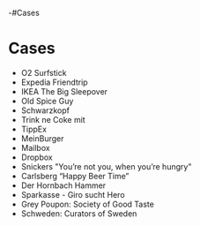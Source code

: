 -#Cases

# Cases


- O2 Surfstick
- Expedia Friendtrip
- IKEA The Big Sleepover
- Old Spice Guy
- Schwarzkopf
- Trink ne Coke mit
- TippEx
- MeinBurger
- Mailbox
- Dropbox
- Snickers "You’re not you, when you’re hungry"
- Carlsberg “Happy Beer Time”
- Der Hornbach Hammer
- Sparkasse - Giro sucht Hero
- Grey Poupon: Society of Good Taste
- Schweden: Curators of Sweden